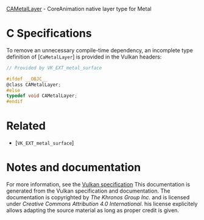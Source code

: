 [CAMetalLayer](https://www.khronos.org/registry/vulkan/specs/1.3-extensions/man/html/CAMetalLayer.html) - CoreAnimation native layer type for Metal

# C Specifications
To remove an unnecessary compile-time dependency, an incomplete type
definition of [`CaMetalLayer`] is provided in the Vulkan headers:
```c
// Provided by VK_EXT_metal_surface

#ifdef __OBJC__
@class CAMetalLayer;
#else
typedef void CAMetalLayer;
#endif
```

# Related
- [`VK_EXT_metal_surface`]

# Notes and documentation
For more information, see the [Vulkan specification](https://www.khronos.org/registry/vulkan/specs/1.3-extensions/html/vkspec.html)
This documentation is generated from the Vulkan specification and documentation.
The documentation is copyrighted by *The Khronos Group Inc.* and is licensed under *Creative Commons Attribution 4.0 International*.
his license explicitely allows adapting the source material as long as proper credit is given.
        